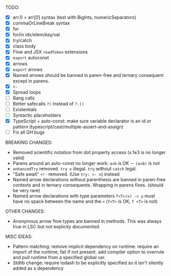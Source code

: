 TODO:
  - [x] arr.0 = arr[0] syntax (test with BigInts, numericSeparators)
  - [x] commaOrLineBreak syntax
  - [x] for
  - [x] for/in idx/elem/key/val
  - [x] try/catch
  - [x] class body
  - [x] Flow and JSX `readToken` extensions
  - [x] `export` autoconst
  - [x] arrows
  - [x] `export` arrows
  - [x] Named arrows should be banned in paren-free and ternary consequent except in parens.
  - [x] `<-`
  - [x] Spread loops
  - [ ] Bang calls
  - [ ] Better safecalls `?(` instead of `?.()`
  - [ ] Existentials
  - [ ] Syntactic placeholders
  - [x] TypeScript + auto-const: make sure variable declarator is an id or pattern (typescript/cast/multiple-assert-and-assign)
  - [ ] Fix all GH bugs

BREAKING CHANGES:
  - Removed scientific notation from dot property access (x.1e3 is no longer valid)
  - Parens around an auto-const no longer work: `a=b` is OK -- `(a=b)` is not
  - `enhancedTry` removed. `try x` illegal. `try` without `catch` legal.
  - "Safe await" `<!-` removed. (Use `try: <- x`) instead
  - Named arrow declarations without parenthesis are banned in paren-free contexts and in ternary consequents. Wrapping in parens fixes. (should be very rare)
  - Named arrow declarations with type parameters `f<T>(x) -> y` must have no space between the name and the `<` (`f<T>` is OK, `f <T>` is not)

OTHER CHANGES:
  - Anonymous arrow flow types are banned in methods. This was always true in LSC but not explicity documented.

MISC IDEAS:
  - Pattern matching: remove implicit dependency on runtime. require an import of the runtime; fail if not present. add compiler option to overrule and pull runtime from a specified global var.
  - Stdlib change: require lodash to be explicitly specified so it isn't silently added as s dependency
